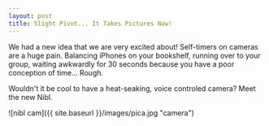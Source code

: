 ```yaml
---
layout: post
title: Slight Pivot... It Takes Pictures Now!
---
```


We had a new idea that we are very excited about! Self-timers on cameras are a huge pain. Balancing iPhones on your bookshelf, running over to your group, waiting awkwardly for 30 seconds because you have a poor conception of time... Rough. 

Wouldn't it be cool to have a heat-seaking, voice controled camera? Meet the new Nibl.

![nibl cam]({{ site.baseurl }}/images/pica.jpg "camera")
